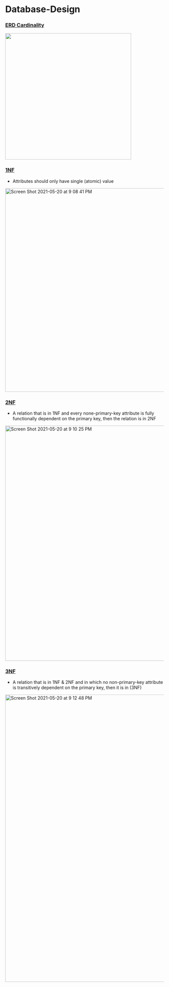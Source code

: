 # Database-Design

### <ins>ERD Cardinality</ins>
<img src="https://user-images.githubusercontent.com/42249214/119080105-549dae00-b9ae-11eb-9cd8-2551cb20753a.png" height="400" />

### <ins>1NF</ins>
 - Attributes should only have single (atomic) value
 <img width="645" alt="Screen Shot 2021-05-20 at 9 08 41 PM" src="https://user-images.githubusercontent.com/42249214/119080780-8fecac80-b9af-11eb-96b2-c3bc34544ff5.png">

### <ins>2NF</ins>
 - A relation that is in 1NF and every none-primary-key attribute is fully functionally dependent on the primary key, then the relation is in 2NF
 <img width="745" alt="Screen Shot 2021-05-20 at 9 10 25 PM" src="https://user-images.githubusercontent.com/42249214/119080910-ce826700-b9af-11eb-892f-a325896807d7.png">

### <ins>3NF</ins>
 - A relation that is in 1NF & 2NF and in which no non-primary-key attribute is transitively dependent on the primary key, then it is in (3NF)
 <img width="910" alt="Screen Shot 2021-05-20 at 9 12 48 PM" src="https://user-images.githubusercontent.com/42249214/119081096-23be7880-b9b0-11eb-9bb5-dd1abcc14c07.png">
